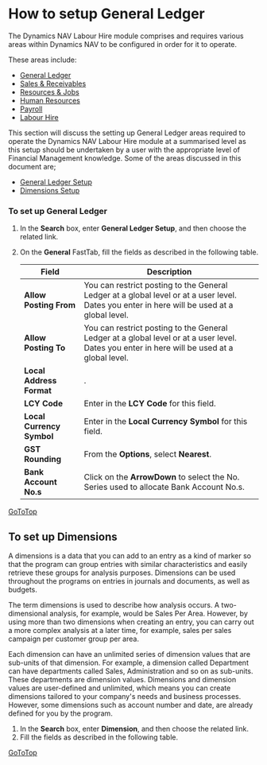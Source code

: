 # How to setup General Ledger

The Dynamics NAV Labour Hire module comprises and requires various areas within Dynamics NAV
to be configured in order for it to operate. 

These areas include:

- [General Ledger](au-labour-setup-general-ledger.md)
- [Sales & Receivables](au-labour-setup-sales-receivables.md)
- [Resources & Jobs](au-labour-setup-resources-jobs.md)
- [Human Resources](au-labour-setup-human-resources.md)
- [Payroll](au-labour-setup-payroll.md)
- [Labour Hire](au-labour-setup-labour-hire.md)

This section will discuss the setting up General Ledger areas required to operate the Dynamics NAV Labour Hire module at a summarised level as this setup should be undertaken by a user with the appropriate level of Financial Management knowledge.  Some of the areas discussed in this document are;

- [General Ledger Setup](#to-set-up-general-ledger)
- [Dimensions Setup](#to-set-up-dimensions) 

### To set up General Ledger   
1. In the **Search** box, enter **General Ledger Setup**, and then choose the related link.  
2. On the **General** FastTab, fill the fields as described in the following table.  

    |Field|Description|  
    |---------------------------------|---------------------------------------|  
    |**Allow Posting From**|You can restrict posting to the General Ledger at a global level or at a user level. Dates you enter in here will be used at a global level.|  
    |**Allow Posting To**|You can restrict posting to the General Ledger at a global level or at a user level.  Dates you enter in here will be used at a global level.|  
    |**Local Address Format**|.|  
    |**LCY Code**|Enter in the **LCY Code** for this field.|
    |**Local Currency Symbol**|Enter in the **Local Currency Symbol** for this field.|
    |**GST Rounding**|From the **Options**, select **Nearest**.|
    |**Bank Account No.s**|Click on the **ArrowDown** to select the No. Series used to allocate Bank Account No.s.|
    
[GoToTop](#how-to-setup-general-ledger)

## To set up Dimensions
A dimensions is a data that you can add to an entry as a kind of marker so that the program can group entries with similar characteristics and easily retrieve these groups for analysis purposes.  Dimensions can be used throughout the programs on entries in journals and documents, as well as budgets.

The term dimensions is used to describe how analysis occurs.  A two-dimensional analysis, for example, would be Sales Per Area.  However, by using more than two dimensions when creating an entry, you can carry out a more complex analysis at a later time, for example, sales per sales campaign per customer group per area.

Each dimension can have an unlimited series of dimension values that are sub-units of that dimension.  For example, a dimension called Department can have departments called Sales, Administration and so on as sub-units.  These departments are dimension values.  Dimensions and dimension values are user-defined and unlimited, which means you can create dimensions tailored to your company's needs and business processes.  However, some dimensions such as account number and date, are already defined for you by the program.

1. In the **Search** box, enter **Dimension**, and then choose the related link.
2. Fill the fields as described in the following table.


[GoToTop](#how-to-setup-general-ledger)
